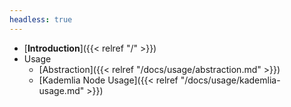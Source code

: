 ```yaml
---
headless: true
---
```


- [**Introduction**]({{< relref "/" >}})
- Usage
  - [Abstraction]({{< relref "/docs/usage/abstraction.md" >}})
  - [Kademlia Node Usage]({{< relref "/docs/usage/kademlia-usage.md" >}})
